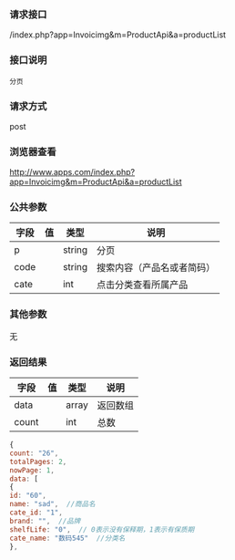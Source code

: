 ### **请求接口**
/index.php?app=Invoicimg&m=ProductApi&a=productList

### **接口说明**
`分页`

### **请求方式**
post

### **浏览器查看**
http://www.apps.com/index.php?app=Invoicimg&m=ProductApi&a=productList

### **公共参数** 
|字段       |值             |类型    |说明           |
| --------- |--------      |--------|--------       |
|p          |              |string |分页         |
|code       |              |string |搜索内容（产品名或者简码）|
|cate       |              |int    | 点击分类查看所属产品  |
### **其他参数**
无

### **返回结果**
|字段       |值             |类型    |说明           |
| --------- |--------      |--------|--------       |
|data      |         | array |返回数组 |
|count      |         | int | 总数 |

``` javascript
{
count: "26",
totalPages: 2,
nowPage: 1,
data: [
{
id: "60",
name: "sad",  //商品名
cate_id: "1",
brand: "",  //品牌
shelfLife: "0",  // 0表示没有保释期，1表示有保质期
cate_name: "数码545"  //分类名
},